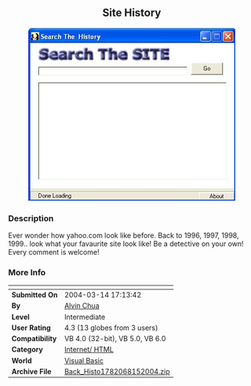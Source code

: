 ﻿<div align="center">

## Site History

<img src="PIC2004815051305282.JPG">
</div>

### Description

Ever wonder how yahoo.com look like before. Back to 1996, 1997, 1998, 1999.. look what your favaurite site look like! Be a detective on your own! Every comment is welcome!
 
### More Info
 


<span>             |<span>
---                |---
**Submitted On**   |2004-03-14 17:13:42
**By**             |[Alvin Chua](https://github.com/Planet-Source-Code/PSCIndex/blob/master/ByAuthor/alvin-chua.md)
**Level**          |Intermediate
**User Rating**    |4.3 (13 globes from 3 users)
**Compatibility**  |VB 4\.0 \(32\-bit\), VB 5\.0, VB 6\.0
**Category**       |[Internet/ HTML](https://github.com/Planet-Source-Code/PSCIndex/blob/master/ByCategory/internet-html__1-34.md)
**World**          |[Visual Basic](https://github.com/Planet-Source-Code/PSCIndex/blob/master/ByWorld/visual-basic.md)
**Archive File**   |[Back\_Histo1782068152004\.zip](https://github.com/Planet-Source-Code/alvin-chua-site-history__1-55576/archive/master.zip)








